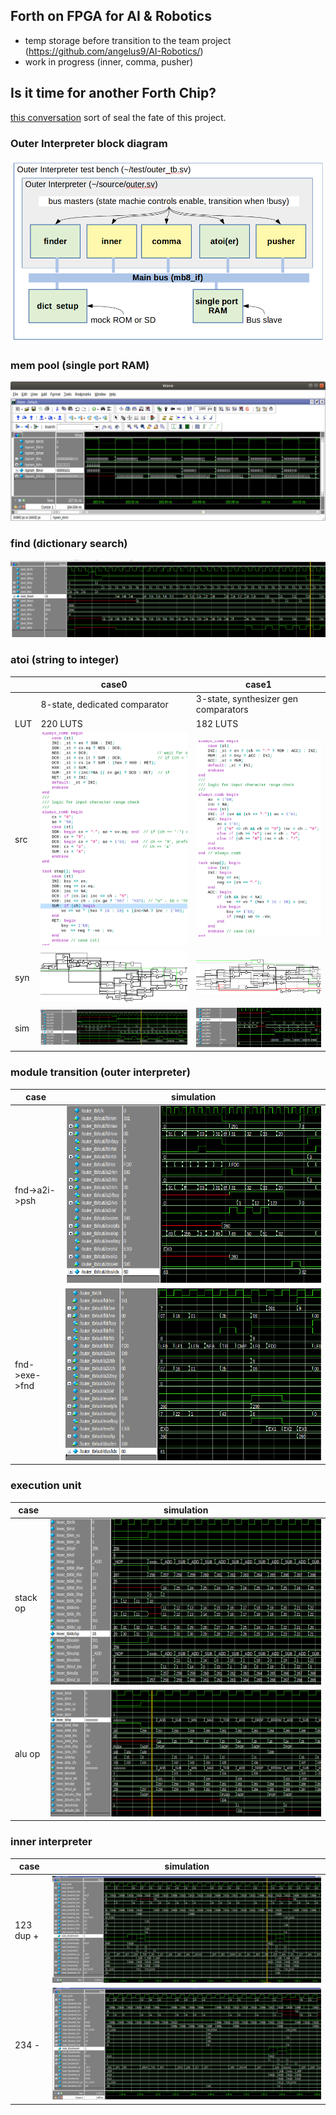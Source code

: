 ## Forth on FPGA for AI &amp; Robotics
* temp storage before transition to the team project (https://github.com/angelus9/AI-Robotics/)
* work in progress (inner, comma, pusher)

## Is it time for another Forth Chip?
[this conversation](https://groups.google.com/g/comp.lang.forth/c/6adve-Z1ppU) sort of seal the fate of this project.

### Outer Interpreter block diagram
<img src="./img/forthsuper_outer_arch.png">

### mem pool (single port RAM)
<img src="./img/mem_0.png">

### find (dictionary search)
<img src="./img/find_0.png">

### atoi (string to integer)
|   |case0|case1|
|---|---|---|
|   |8-state, dedicated comparator|3-state, synthesizer gen comparators|
|LUT|220 LUTS|182 LUTS|
|src|<img src="./img/atoi_0_src.png">|<img src="./img/atoi_1_src.png">|
|syn|<img src="./img/atoi_0_syn.png">|<img src="./img/atoi_1_syn.png">|
|sim|<img src="./img/atoi_0_sim.png">|<img src="./img/atoi_1_sim.png">|

### module transition (outer interpreter)
|case|simulation|
|---|---|
|fnd->a2i->psh|<img src="./img/fnd_a2i_psh.png">|
|fnd->exe->fnd|<img src="./img/fnd_exe.png">|

### execution unit
|case|simulation|
|---|---|
|stack op|<img src="./img/exec_ss_01.png">|
|alu op|<img src="./img/exec_02.png">|

### inner interpreter
|case|simulation|
|---|---|
|123 dup +|<img src="./img/inner_0.png">|
|234 -|<img src="./img/inner_1.png">|



